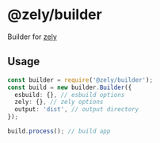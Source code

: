 # @zely/builder

Builder for [zely](https://github.com/zely-js/zely)

## Usage

```ts
const builder = require('@zely/builder');
const build = new builder.Builder({
  esbuild: {}, // esbuild options
  zely: {}, // zely options
  output: 'dist', // output directory
});

build.process(); // build app
```
